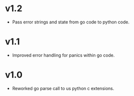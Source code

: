 
 # v1.2
 - Pass error strings and state from go code to python code.
 
# v1.1
 - Improved error handling for panics within go code.

# v1.0
 - Reworked go parse call to us python c extensions.
